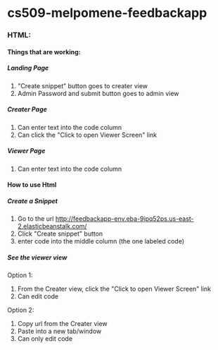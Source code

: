 # cs509-melpomene-feedbackapp
### HTML:
#### Things that are working:
##### Landing Page
1. "Create snippet" button goes to creater view
2. Admin Password and submit button goes to admin view

##### Creater Page
1. Can enter text into the code column
2. Can click the "Click to open Viewer Screen" link

##### Viewer Page
1. Can enter text into the code column

#### How to use Html 
##### Create a Snippet
1. Go to the url http://feedbackapp-env.eba-9ipq52ps.us-east-2.elasticbeanstalk.com/
2. Click "Create snippet" button
3. enter code into the middle column (the one labeled code)

##### See the viewer view
Option 1:
1. From the Creater view, click the "Click to open Viewer Screen" link
2. Can edit code

Option 2:
1. Copy url from the Creater view
2. Paste into a new tab/window
3. Can only edit code 
